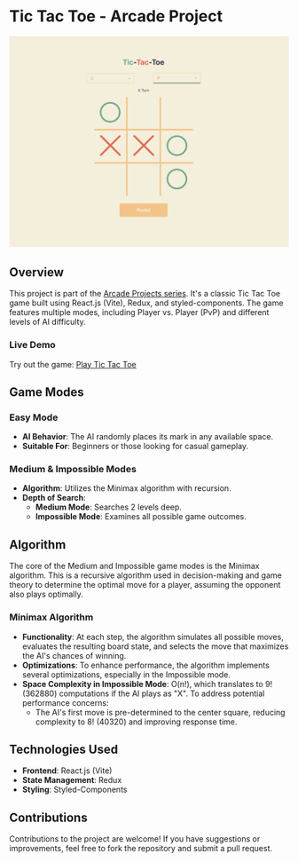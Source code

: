 # Tic Tac Toe - Arcade Project
![screenshot](https://github.com/clonglam/Tic-Tac-Toe/blob/main/public/screenshot.png)
## Overview

This project is part of the [Arcade Projects series](https://hugo-coding.com/projects?category=game). It's a classic Tic Tac Toe game built using React.js (Vite), Redux, and styled-components. The game features multiple modes, including Player vs. Player (PvP) and different levels of AI difficulty.

### Live Demo

Try out the game: [Play Tic Tac Toe](https://arcade-tic-tac-toe.vercel.app/)

## Game Modes

### Easy Mode

- **AI Behavior**: The AI randomly places its mark in any available space.
- **Suitable For**: Beginners or those looking for casual gameplay.

### Medium & Impossible Modes

- **Algorithm**: Utilizes the Minimax algorithm with recursion.
- **Depth of Search**:
  - **Medium Mode**: Searches 2 levels deep.
  - **Impossible Mode**: Examines all possible game outcomes.

## Algorithm

The core of the Medium and Impossible game modes is the Minimax algorithm. This is a recursive algorithm used in decision-making and game theory to determine the optimal move for a player, assuming the opponent also plays optimally.

### Minimax Algorithm

- **Functionality**: At each step, the algorithm simulates all possible moves, evaluates the resulting board state, and selects the move that maximizes the AI's chances of winning.
- **Optimizations**: To enhance performance, the algorithm implements several optimizations, especially in the Impossible mode.
- **Space Complexity in Impossible Mode**: O(n!), which translates to 9! (362880) computations if the AI plays as "X". To address potential performance concerns:
  - The AI's first move is pre-determined to the center square, reducing complexity to 8! (40320) and improving response time.

## Technologies Used

- **Frontend**: React.js (Vite)
- **State Management**: Redux
- **Styling**: Styled-Components

## Contributions

Contributions to the project are welcome! If you have suggestions or improvements, feel free to fork the repository and submit a pull request.
